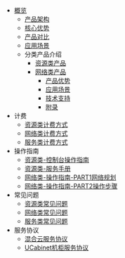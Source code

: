 
* [概览](/uhybrid2.0/README)
  * [产品架构](/uhybrid2.0/introduction/product_architecture)
  * [核心优势](/uhybrid2.0/introduction/core_advantages)
  * [产品对比](/uhybrid2.0/introduction/contrast)
  * [应用场景](/uhybrid2.0/introduction/case)
  * 分类产品介绍
    * [资源类产品](/uhybrid2.0/introduction/product_classify_int/resource_int)
    * [网络类产品](/uhybrid2.0/introduction/product_classify_int/network_int)
      * [产品优势](/uhybrid2.0/introduction/product_classify_int/network/advantages)
      * [应用场景](/uhybrid2.0/introduction/product_classify_int/network/case)
      * [技术支持](/uhybrid2.0/introduction/product_classify_int/network/technicalsupport)
      * [附录](/uhybrid2.0/introduction/product_classify_int/network/appendix)
* 计费
  * [资源类计费方式](/uhybrid2.0/fees/resource_fees)
  * [网络类计费方式](/uhybrid2.0/fees/network_fees)
  * [服务类计费方式](/uhybrid2.0/fees/service_fees)
* 操作指南
  * [资源类-控制台操作指南](/uhybrid2.0/operation_manual/console_om)
  * [资源类-服务手册](/uhybrid2.0/operation_manual/service_om)
  * [网络类-操作指南-PART1网络规划](/uhybrid2.0/introduction/product_classify_int/network/ntw_implementation)
  * [网络类-操作指南-PART2操作步骤](/uhybrid2.0/introduction/product_classify_int/network/access)
* 常见问题
  * [资源类常见问题](/uhybrid2.0/q&a/resource_q&a)
  * [网络类常见问题](/uhybrid2.0/q&a/network_q&a)
  * [服务类常见问题](/uhybrid2.0/q&a/service_q&a)
* 服务协议
  * [混合云服务协议](/uhybrid2.0/service_protocol)
  * [UCabinet机柜服务协议](/uhybrid2.0/rack_service_protocol)




